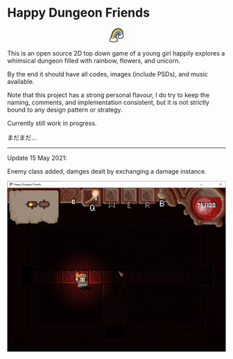 # Happy Dungeon Friends

<p align="center">
  <img src="https://github.com/Amarthgul/HappyDungeonFriends/blob/main/Icon.bmp">
</p>

This is an open source 2D top down game of a young girl happily explores a whimsical dungeon 
filled with rainbow, flowers, and unicorn.

By the end it should have all codes, images (include PSDs), and music available.

Note that this project has a strong personal flavour, I do try to keep the naming, comments, and implementation 
consistent, but it is not strictly bound to any design pattern or strategy.

Currently still work in progress. 

まだまだ...

--------------------------------------------------------

Update 15 May 2021: 

Enemy class added, damges dealt by exchanging a damage instance. 

<p align="center">
	<img src="https://github.com/Amarthgul/HappyDungeonFriends/blob/main/Content/Screencap/TTbbfQH.png" width="512">
</p>